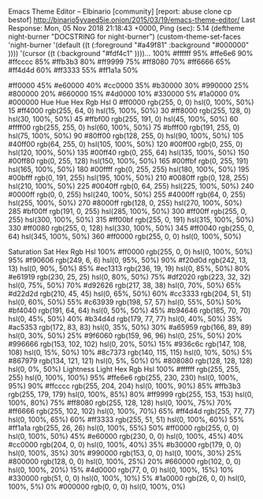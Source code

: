 
Emacs Theme Editor – Elbinario [community] [report: abuse clone cp bestof] http://binario5yvaed5ie.onion/2015/03/19/emacs-theme-editor/ Last Response: Mon, 05 Nov 2018 21:18:43 +0000, Ping (sec): 5.14 (deftheme night-burner "DOCSTRING for night-burner") (custom-theme-set-faces 'night-burner '(default ((t (:foreground "#a49f81" :background "#000000" )))) '(cursor ((t (:background "#fdf4c1" ))))...
100% 		 #ffffff
95% 		 #ffe6e6
90% 		 #ffcccc
85% 		 #ffb3b3
80% 		 #ff9999
75% 		 #ff8080
70% 		 #ff6666
65% 		 #ff4d4d
60% 		 #ff3333
55% 		 #ff1a1a
50% 	

 #ff0000
45% 		 #e60000
40% 		 #cc0000
35% 		 #b30000
30% 		 #990000
25% 		 #800000
20% 		 #660000
15% 		 #4d0000
10% 		 #330000
5% 		 #1a0000
0% 		 #000000
Hue
Hue 	Hex	Rgb	Hsl
0 	#ff0000	rgb(255, 0, 0)	hsl(0, 100%, 50%)
15 	#ff4000	rgb(255, 64, 0)	hsl(15, 100%, 50%)
30 	#ff8000	rgb(255, 128, 0)	hsl(30, 100%, 50%)
45 	#ffbf00	rgb(255, 191, 0)	hsl(45, 100%, 50%)
60 	#ffff00	rgb(255, 255, 0)	hsl(60, 100%, 50%)
75 	#bfff00	rgb(191, 255, 0)	hsl(75, 100%, 50%)
90 	#80ff00	rgb(128, 255, 0)	hsl(90, 100%, 50%)
105 	#40ff00	rgb(64, 255, 0)	hsl(105, 100%, 50%)
120 	#00ff00	rgb(0, 255, 0)	hsl(120, 100%, 50%)
135 	#00ff40	rgb(0, 255, 64)	hsl(135, 100%, 50%)
150 	#00ff80	rgb(0, 255, 128)	hsl(150, 100%, 50%)
165 	#00ffbf	rgb(0, 255, 191)	hsl(165, 100%, 50%)
180 	#00ffff	rgb(0, 255, 255)	hsl(180, 100%, 50%)
195 	#00bfff	rgb(0, 191, 255)	hsl(195, 100%, 50%)
210 	#0080ff	rgb(0, 128, 255)	hsl(210, 100%, 50%)
225 	#0040ff	rgb(0, 64, 255)	hsl(225, 100%, 50%)
240 	#0000ff	rgb(0, 0, 255)	hsl(240, 100%, 50%)
255 	#4000ff	rgb(64, 0, 255)	hsl(255, 100%, 50%)
270 	#8000ff	rgb(128, 0, 255)	hsl(270, 100%, 50%)
285 	#bf00ff	rgb(191, 0, 255)	hsl(285, 100%, 50%)
300 	#ff00ff	rgb(255, 0, 255)	hsl(300, 100%, 50%)
315 	#ff00bf	rgb(255, 0, 191)	hsl(315, 100%, 50%)
330 	#ff0080	rgb(255, 0, 128)	hsl(330, 100%, 50%)
345 	#ff0040	rgb(255, 0, 64)	hsl(345, 100%, 50%)
360 	#ff0000	rgb(255, 0, 0)	hsl(0, 100%, 50%)

Saturation
Sat 	Hex	Rgb	Hsl
100% 	#ff0000	rgb(255, 0, 0)	hsl(0, 100%, 50%)
95% 	#f90606	rgb(249, 6, 6)	hsl(0, 95%, 50%)
90% 	#f20d0d	rgb(242, 13, 13)	hsl(0, 90%, 50%)
85% 	#ec1313	rgb(236, 19, 19)	hsl(0, 85%, 50%)
80% 	#e61919	rgb(230, 25, 25)	hsl(0, 80%, 50%)
75% 	#df2020	rgb(223, 32, 32)	hsl(0, 75%, 50%)
70% 	#d92626	rgb(217, 38, 38)	hsl(0, 70%, 50%)
65% 	#d22d2d	rgb(210, 45, 45)	hsl(0, 65%, 50%)
60% 	#cc3333	rgb(204, 51, 51)	hsl(0, 60%, 50%)
55% 	#c63939	rgb(198, 57, 57)	hsl(0, 55%, 50%)
50% 	#bf4040	rgb(191, 64, 64)	hsl(0, 50%, 50%)
45% 	#b94646	rgb(185, 70, 70)	hsl(0, 45%, 50%)
40% 	#b34d4d	rgb(179, 77, 77)	hsl(0, 40%, 50%)
35% 	#ac5353	rgb(172, 83, 83)	hsl(0, 35%, 50%)
30% 	#a65959	rgb(166, 89, 89)	hsl(0, 30%, 50%)
25% 	#9f6060	rgb(159, 96, 96)	hsl(0, 25%, 50%)
20% 	#996666	rgb(153, 102, 102)	hsl(0, 20%, 50%)
15% 	#936c6c	rgb(147, 108, 108)	hsl(0, 15%, 50%)
10% 	#8c7373	rgb(140, 115, 115)	hsl(0, 10%, 50%)
5% 	#867979	rgb(134, 121, 121)	hsl(0, 5%, 50%)
0% 	#808080	rgb(128, 128, 128)	hsl(0, 0%, 50%)
Lightness
Light 	Hex	Rgb	Hsl
100% 	#ffffff	rgb(255, 255, 255)	hsl(0, 100%, 100%)
95% 	#ffe6e6	rgb(255, 230, 230)	hsl(0, 100%, 95%)
90% 	#ffcccc	rgb(255, 204, 204)	hsl(0, 100%, 90%)
85% 	#ffb3b3	rgb(255, 179, 179)	hsl(0, 100%, 85%)
80% 	#ff9999	rgb(255, 153, 153)	hsl(0, 100%, 80%)
75% 	#ff8080	rgb(255, 128, 128)	hsl(0, 100%, 75%)
70% 	#ff6666	rgb(255, 102, 102)	hsl(0, 100%, 70%)
65% 	#ff4d4d	rgb(255, 77, 77)	hsl(0, 100%, 65%)
60% 	#ff3333	rgb(255, 51, 51)	hsl(0, 100%, 60%)
55% 	#ff1a1a	rgb(255, 26, 26)	hsl(0, 100%, 55%)
50% 	#ff0000	rgb(255, 0, 0)	hsl(0, 100%, 50%)
45% 	#e60000	rgb(230, 0, 0)	hsl(0, 100%, 45%)
40% 	#cc0000	rgb(204, 0, 0)	hsl(0, 100%, 40%)
35% 	#b30000	rgb(179, 0, 0)	hsl(0, 100%, 35%)
30% 	#990000	rgb(153, 0, 0)	hsl(0, 100%, 30%)
25% 	#800000	rgb(128, 0, 0)	hsl(0, 100%, 25%)
20% 	#660000	rgb(102, 0, 0)	hsl(0, 100%, 20%)
15% 	#4d0000	rgb(77, 0, 0)	hsl(0, 100%, 15%)
10% 	#330000	rgb(51, 0, 0)	hsl(0, 100%, 10%)
5% 	#1a0000	rgb(26, 0, 0)	hsl(0, 100%, 5%)
0% 	#000000	rgb(0, 0, 0)	hsl(0, 100%, 0%)
